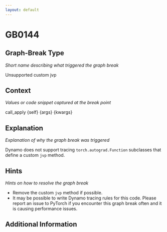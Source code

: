 ```yaml
---
layout: default
---
```

# GB0144

## Graph-Break Type
*Short name describing what triggered the graph break*

Unsupported custom jvp

## Context
*Values or code snippet captured at the break point*

call_apply {self} {args} {kwargs}

## Explanation
*Explanation of why the graph break was triggered*

Dynamo does not support tracing `torch.autograd.Function` subclasses that define a custom `jvp` method.

## Hints
*Hints on how to resolve the graph break*

- Remove the custom `jvp` method if possible.
- It may be possible to write Dynamo tracing rules for this code. Please report an issue to PyTorch if you encounter this graph break often and it is causing performance issues.


## Additional Information

<!-- ADDITIONAL INFORMATION START - Add custom information below this line -->

<!-- ADDITIONAL INFORMATION END -->

